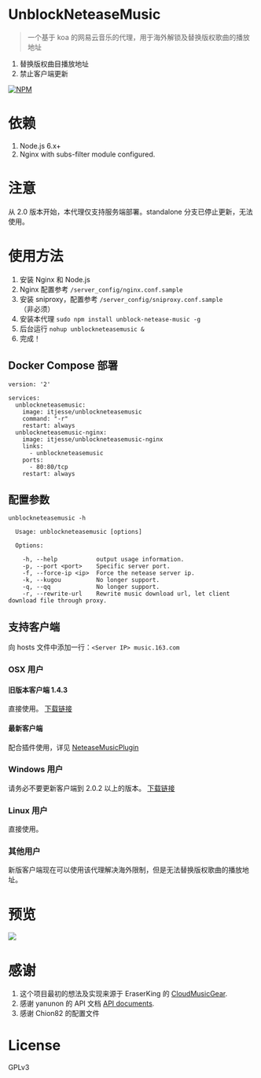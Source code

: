 # UnblockNeteaseMusic

> 一个基于 koa 的网易云音乐的代理，用于海外解锁及替换版权歌曲的播放地址

1. 替换版权曲目播放地址
2. 禁止客户端更新

[![NPM](https://nodei.co/npm/unblock-netease-music.png?downloads=true&downloadRank=true)](https://nodei.co/npm/unblock-netease-music/)

# 依赖

1. Node.js 6.x+
2. Nginx with subs-filter module configured.

# 注意

从 2.0 版本开始，本代理仅支持服务端部署。standalone 分支已停止更新，无法使用。

# 使用方法
1. 安装 Nginx 和 Node.js
2. Nginx 配置参考 `/server_config/nginx.conf.sample`
3. 安装 sniproxy，配置参考 `/server_config/sniproxy.conf.sample` （非必须）
4. 安装本代理 `sudo npm install unblock-netease-music -g`
5. 后台运行 `nohup unblockneteasemusic &`
6. 完成！

## Docker Compose 部署
```
version: '2'

services:
  unblockneteasemusic:
    image: itjesse/unblockneteasemusic
    command: "-r"
    restart: always
  unblockneteasemusic-nginx:
    image: itjesse/unblockneteasemusic-nginx
    links:
      - unblockneteasemusic
    ports:
      - 80:80/tcp
    restart: always
```

## 配置参数

```
unblockneteasemusic -h

  Usage: unblockneteasemusic [options]

  Options:

    -h, --help           output usage information.
    -p, --port <port>    Specific server port.
    -f, --force-ip <ip>  Force the netease server ip.
    -k, --kugou          No longer support.
    -q, --qq             No longer support.
    -r, --rewrite-url    Rewrite music download url, let client download file through proxy.
```

## 支持客户端

向 hosts 文件中添加一行：`<Server IP> music.163.com`

### OSX 用户

#### 旧版本客户端 1.4.3
直接使用。 [下载链接](http://s1.music.126.net/download/osx/NeteaseMusic_1.4.3_452_web.dmg)

#### 最新客户端
配合插件使用，详见 [NeteaseMusicPlugin](https://github.com/ITJesse/NeteaseMusicPlugin)

### Windows 用户
请务必不要更新客户端到 2.0.2 以上的版本。 [下载链接](http://s1.music.126.net/download/pc/cloudmusicsetup_2_0_2[128316].exe)

### Linux 用户
直接使用。

### 其他用户

新版客户端现在可以使用该代理解决海外限制，但是无法替换版权歌曲的播放地址。

# 预览

![](https://github.com/ITJesse/UnblockNeteaseMusic/raw/master/screenshot.png)

# 感谢

1. 这个项目最初的想法及实现来源于 EraserKing 的 [CloudMusicGear](https://github.com/EraserKing/CloudMusicGear).
2. 感谢 yanunon 的 API 文档 [API documents](https://github.com/yanunon/NeteaseCloudMusic/wiki/%E7%BD%91%E6%98%93%E4%BA%91%E9%9F%B3%E4%B9%90API%E5%88%86%E6%9E%90).
3. 感谢 Chion82 的配置文件

# License

GPLv3
